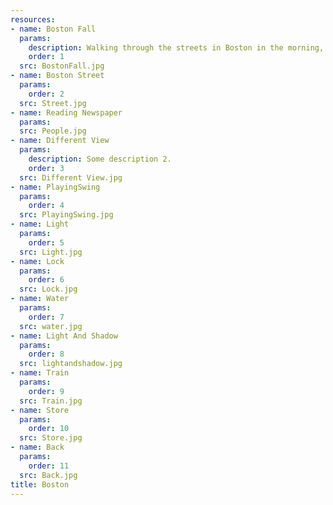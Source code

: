 ```yaml
---
resources:
- name: Boston Fall
  params:
    description: Walking through the streets in Boston in the morning, you can always find some different sceneries.
    order: 1
  src: BostonFall.jpg
- name: Boston Street
  params:
    order: 2
  src: Street.jpg
- name: Reading Newspaper 
  params:
  src: People.jpg
- name: Different View
  params:
    description: Some description 2.
    order: 3
  src: Different View.jpg
- name: PlayingSwing
  params:
    order: 4
  src: PlayingSwing.jpg 
- name: Light
  params:
    order: 5
  src: Light.jpg
- name: Lock
  params:
    order: 6
  src: Lock.jpg
- name: Water
  params:
    order: 7
  src: water.jpg
- name: Light And Shadow
  params:
    order: 8
  src: lightandshadow.jpg
- name: Train
  params:
    order: 9
  src: Train.jpg
- name: Store
  params:
    order: 10
  src: Store.jpg 
- name: Back
  params:
    order: 11
  src: Back.jpg
title: Boston 
---
```

